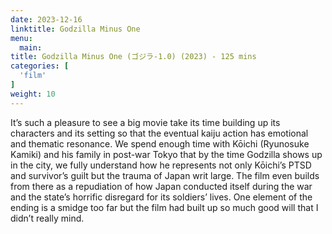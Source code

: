 ```yaml
---
date: 2023-12-16
linktitle: Godzilla Minus One
menu:
  main:
title: Godzilla Minus One (ゴジラ-1.0) (2023) - 125 mins
categories: [
  'film'
]
weight: 10
---
```


It’s such a pleasure to see a big movie take its time building up its characters and its setting so that the eventual kaiju action has emotional and thematic resonance. We spend enough time with Kōichi (Ryunosuke Kamiki) and his family in post-war Tokyo that by the time Godzilla shows up in the city, we fully understand how he represents not only Kōichi’s PTSD and survivor’s guilt but the trauma of Japan writ large. The film even builds from there as a repudiation of how Japan conducted itself during the war and the state’s horrific disregard for its soldiers’ lives. One element of the ending is a smidge too far but the film had built up so much good will that I didn’t really mind.

